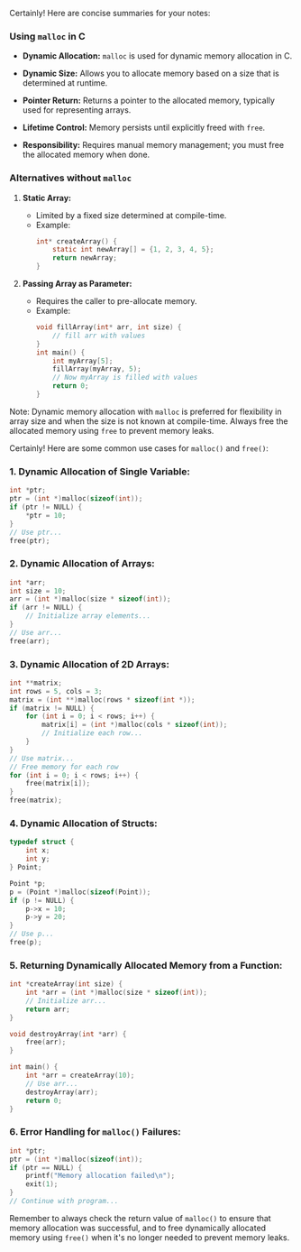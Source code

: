 Certainly! Here are concise summaries for your notes:

### Using `malloc` in C

- **Dynamic Allocation:** `malloc` is used for dynamic memory allocation in C.
  
- **Dynamic Size:** Allows you to allocate memory based on a size that is determined at runtime.

- **Pointer Return:** Returns a pointer to the allocated memory, typically used for representing arrays.

- **Lifetime Control:** Memory persists until explicitly freed with `free`.

- **Responsibility:** Requires manual memory management; you must free the allocated memory when done.

### Alternatives without `malloc`

1. **Static Array:**
   - Limited by a fixed size determined at compile-time.
   - Example:
     ```c
     int* createArray() {
         static int newArray[] = {1, 2, 3, 4, 5};
         return newArray;
     }
     ```

2. **Passing Array as Parameter:**
   - Requires the caller to pre-allocate memory.
   - Example:
     ```c
     void fillArray(int* arr, int size) {
         // fill arr with values
     }
     int main() {
         int myArray[5];
         fillArray(myArray, 5);
         // Now myArray is filled with values
         return 0;
     }
     ```

Note: Dynamic memory allocation with `malloc` is preferred for flexibility in array size and when the size is not known at compile-time. Always free the allocated memory using `free` to prevent memory leaks.








Certainly! Here are some common use cases for `malloc()` and `free()`:

### 1. Dynamic Allocation of Single Variable:

```c
int *ptr;
ptr = (int *)malloc(sizeof(int));
if (ptr != NULL) {
    *ptr = 10;
}
// Use ptr...
free(ptr);
```

### 2. Dynamic Allocation of Arrays:

```c
int *arr;
int size = 10;
arr = (int *)malloc(size * sizeof(int));
if (arr != NULL) {
    // Initialize array elements...
}
// Use arr...
free(arr);
```

### 3. Dynamic Allocation of 2D Arrays:

```c
int **matrix;
int rows = 5, cols = 3;
matrix = (int **)malloc(rows * sizeof(int *));
if (matrix != NULL) {
    for (int i = 0; i < rows; i++) {
        matrix[i] = (int *)malloc(cols * sizeof(int));
        // Initialize each row...
    }
}
// Use matrix...
// Free memory for each row
for (int i = 0; i < rows; i++) {
    free(matrix[i]);
}
free(matrix);
```

### 4. Dynamic Allocation of Structs:

```c
typedef struct {
    int x;
    int y;
} Point;

Point *p;
p = (Point *)malloc(sizeof(Point));
if (p != NULL) {
    p->x = 10;
    p->y = 20;
}
// Use p...
free(p);
```

### 5. Returning Dynamically Allocated Memory from a Function:

```c
int *createArray(int size) {
    int *arr = (int *)malloc(size * sizeof(int));
    // Initialize arr...
    return arr;
}

void destroyArray(int *arr) {
    free(arr);
}

int main() {
    int *arr = createArray(10);
    // Use arr...
    destroyArray(arr);
    return 0;
}
```

### 6. Error Handling for `malloc()` Failures:

```c
int *ptr;
ptr = (int *)malloc(sizeof(int));
if (ptr == NULL) {
    printf("Memory allocation failed\n");
    exit(1);
}
// Continue with program...
```

Remember to always check the return value of `malloc()` to ensure that memory allocation was successful, and to free dynamically allocated memory using `free()` when it's no longer needed to prevent memory leaks.